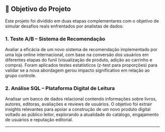 ## 🎯 Objetivo do Projeto

Este projeto foi dividido em duas etapas complementares com o objetivo de simular desafios reais enfrentados por analistas de dados:

### 1. Teste A/B – Sistema de Recomendação
Avaliar a eficácia de um novo sistema de recomendação implementado por uma loja online internacional, com base na conversão dos usuários em diferentes etapas do funil (visualização de produto, adição ao carrinho e compra). Foram aplicados testes estatísticos (z-test para proporções) para validar se a nova abordagem gerou impacto significativo em relação ao grupo controle.

### 2. Análise SQL – Plataforma Digital de Leitura
Analisar um banco de dados relacional contendo informações sobre livros, autores, editoras, avaliações e reviews de usuários. O objetivo foi extrair insights relevantes para apoiar a construção de um novo produto digital voltado ao público leitor, explorando a atualidade do catálogo, engajamento de usuários e reputação editorial.

---

